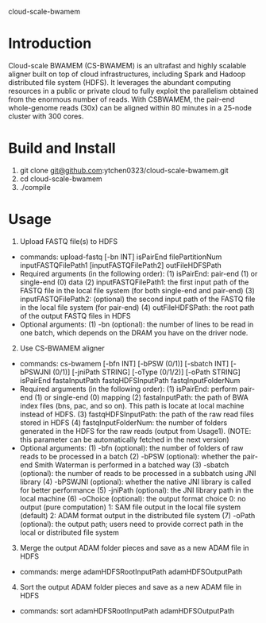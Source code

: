 cloud-scale-bwamem

# Introduction
Cloud-scale BWAMEM (CS-BWAMEM) is an ultrafast and highly scalable aligner built on top of cloud infrastructures, including Spark and Hadoop distributed file system (HDFS). It leverages the abundant computing resources in a public or private cloud to fully exploit the parallelism obtained from the enormous number of reads. With CSBWAMEM, the pair-end whole-genome reads (30x) can be aligned within 80 minutes in a 25-node cluster with 300 cores.

# Build and Install
1. git clone git@github.com:ytchen0323/cloud-scale-bwamem.git
2. cd cloud-scale-bwamem
3. ./compile

# Usage
1. Upload FASTQ file(s) to HDFS
  - commands: upload-fastq [-bn INT] isPairEnd filePartitionNum inputFASTQFilePath1 [inputFASTQFilePath2] outFileHDFSPath
  - Required arguments (in the following order):
    (1) isPairEnd: pair-end (1) or single-end (0) data
    (2) inputFASTQFilePath1: the first input path of the FASTQ file in the local file system (for both single-end and pair-end)
    (3) inputFASTQFilePath2: (optional) the second input path of the FASTQ file in the local file system (for pair-end)
    (4) outFileHDFSPath: the root path of the output FASTQ files in HDFS
  - Optional arguments:
    (1) -bn (optional): the number of lines to be read in one batch, which depends on the DRAM you have on the driver node.

2. Use CS-BWAMEM aligner
  - commands: cs-bwamem [-bfn INT] [-bPSW (0/1)] [-sbatch INT] [-bPSWJNI (0/1)] [-jniPath STRING] [-oType (0/1/2)] [-oPath STRING] isPairEnd fastaInputPath fastqHDFSInputPath fastqInputFolderNum
  - Required arguments (in the following order):
    (1) isPairEnd: perform pair-end (1) or single-end (0) mapping
    (2) fastaInputPath: the path of BWA index files (bns, pac, and so on). This path is locate at local machine instead of HDFS.
    (3) fastqHDFSInputPath: the path of the raw read files stored in HDFS
    (4) fastqInputFolderNum: the number of folders generated in the HDFS for the raw reads (output from Usage1). (NOTE: this parameter can be automatically fetched in the next version)
  - Optional arguments:
    (1) -bfn (optional): the number of folders of raw reads to be processed in a batch
    (2) -bPSW (optional): whether the pair-end Smith Waterman is performed in a batched way
    (3) -sbatch (optional): the number of reads to be processed in a subbatch using JNI library
    (4) -bPSWJNI (optional): whether the native JNI library is called for better performance
    (5) -jniPath (optional): the JNI library path in the local machine
    (6) -oChoice (optional): the output format choice
        0: no output (pure computation)
        1: SAM file output in the local file system (default)
        2: ADAM format output in the distributed file system
    (7) -oPath (optional): the output path; users need to provide correct path in the local or distributed file system

3. Merge the output ADAM folder pieces and save as a new ADAM file in HDFS
  - commands: merge adamHDFSRootInputPath adamHDFSOutputPath

4. Sort the output ADAM folder pieces and save as a new ADAM file in HDFS
  - commands: sort adamHDFSRootInputPath adamHDFSOutputPath
